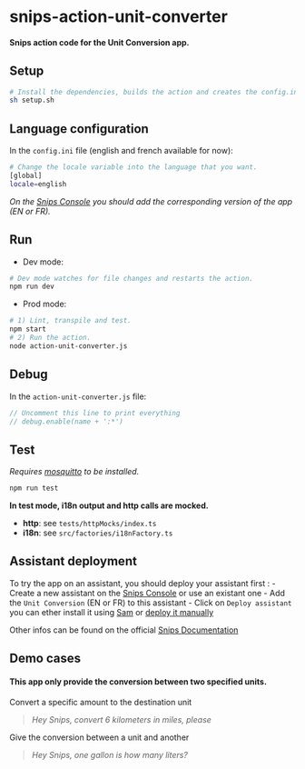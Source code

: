 # snips-action-unit-converter
#### Snips action code for the Unit Conversion app.

## Setup

```sh
# Install the dependencies, builds the action and creates the config.ini file.
sh setup.sh
```

## Language configuration

In the `config.ini` file (english and french available for now):

```sh
# Change the locale variable into the language that you want.
[global]
locale=english
```
*On the [Snips Console](https://console.snips.ai/home/assistants/) you should add the corresponding version of the app (EN or FR).*

## Run

- Dev mode:

```sh
# Dev mode watches for file changes and restarts the action.
npm run dev
```

- Prod mode:

```sh
# 1) Lint, transpile and test.
npm start
# 2) Run the action.
node action-unit-converter.js
```

## Debug

In the `action-unit-converter.js` file:

```js
// Uncomment this line to print everything
// debug.enable(name + ':*')
```

## Test

*Requires [mosquitto](https://mosquitto.org/download/) to be installed.*

```sh
npm run test
```

**In test mode, i18n output and http calls are mocked.**

- **http**: see `tests/httpMocks/index.ts`
- **i18n**: see `src/factories/i18nFactory.ts`

## Assistant deployment

To try the app on an assistant, you should deploy your assistant first : 
    - Create a new assistant on the [Snips Console](https://console.snips.ai/home/assistants/) or use an existant one
    - Add the `Unit Conversion` (EN or FR) to this assistant
    - Click on `Deploy assistant` you can ether install it using [Sam](https://docs.snips.ai/reference/sam) or [deploy it manually](https://docs.snips.ai/articles/console/actions/deploying-your-skills#deploy-manually-without-sam)

Other infos can be found on the official [Snips Documentation](https://docs.snips.ai/)

## Demo cases
#### This app only provide the conversion between two specified units.

Convert a specific amount to the destination unit
> *Hey Snips, convert 6 kilometers in miles, please*

Give the conversion between a unit and another
> *Hey Snips, one gallon is how many liters?*